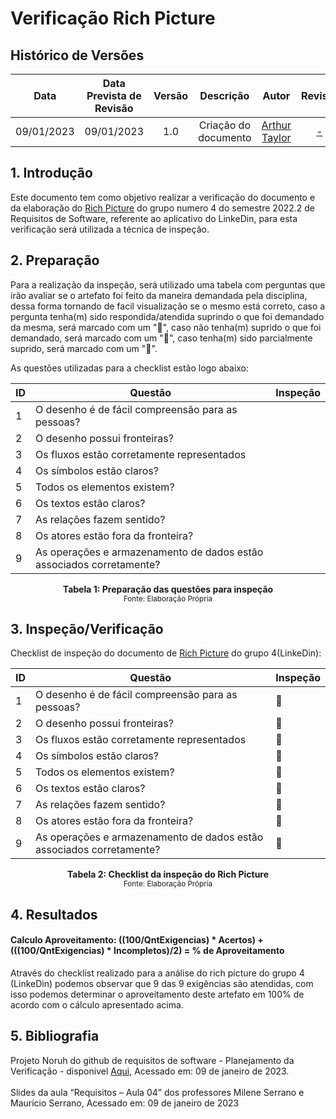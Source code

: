 # **Verificação Rich Picture**
## **Histórico de Versões**
|Data|Data Prevista de Revisão|Versão|Descrição|Autor|Revisor|
| :----------: |:-----------:| :------: | :-----------: | :---------: |:---------: |
|09/01/2023|09/01/2023|1.0|Criação do documento| [Arthur Taylor](https://github.com/Eruel6) | [-](https://github.com/) |

## **1. Introdução**
Este documento tem como objetivo realizar a verificação do documento e da elaboração do [Rich Picture](https://requisitos-de-software.github.io/2022.2-LinkedIn/preRastreabilidade/richPicture/) 
do grupo numero 4 do semestre 2022.2 de Requisitos de Software, referente ao aplicativo do LinkeDin, para esta verificação será utilizada a técnica de inspeção.
## **2. Preparação**
Para a realização da inspeção, será utilizado uma tabela com perguntas que irão avaliar se o artefato foi feito da maneira demandada pela disciplina, dessa forma
tornando de facil visualização se o mesmo está correto, caso a pergunta tenha(m) sido respondida/atendida suprindo o que foi demandado da mesma, será marcado com um "🥇",
caso não tenha(m) suprido o que foi demandado, será marcado com um "🥉", caso tenha(m) sido parcialmente suprido, será marcado com um "🥈".


As questões utilizadas para a checklist estão logo abaixo:

<center>

|ID|Questão|Inspeção|
|-----|----|------|
|1|O desenho é de fácil compreensão para as pessoas?||
|2|O desenho possui fronteiras?||
|3|Os fluxos estão corretamente representados||
|4|Os símbolos estão claros?||
|5|Todos os elementos existem?||
|6|Os textos estão claros?||
|7|As relações fazem sentido?||
|8|Os atores estão fora da fronteira?||
|9|As operações e armazenamento de dados estão associados corretamente?||

</center>

<figcaption align='center'>
    <b>Tabela 1: Preparação das questões para inspeção </b>
    <br><small> Fonte: Elaboração Própria </small>
</figcaption>

## **3. Inspeção/Verificação**
Checklist de inspeção do documento de [Rich Picture](https://requisitos-de-software.github.io/2022.2-LinkedIn/preRastreabilidade/richPicture/) do grupo 4(LinkeDin):

<center>

|ID|Questão|Inspeção|
|-----|----|------|
|1|O desenho é de fácil compreensão para as pessoas?|🥇|
|2|O desenho possui fronteiras?|🥇|
|3|Os fluxos estão corretamente representados|🥇|
|4|Os símbolos estão claros?|🥇|
|5|Todos os elementos existem?|🥇|
|6|Os textos estão claros?|🥇|
|7|As relações fazem sentido?|🥇|
|8|Os atores estão fora da fronteira?|🥇|
|9|As operações e armazenamento de dados estão associados corretamente?|🥇|

</center>

<figcaption align='center'>
    <b>Tabela 2: Checklist da inspeção do Rich Picture </b>
    <br><small> Fonte: Elaboração Própria </small>
</figcaption>

## **4. Resultados**
#### **Calculo Aproveitamento:** ((100/QntExigencias) * Acertos) + (((100/QntExigencias) * Incompletos)/2) = % de Aproveitamento<br>
Através do checklist realizado para a análise do rich picture do grupo 4 (LinkeDin) podemos observar que 9 das 9 exigências são atendidas, com isso podemos determinar o aproveitamento deste artefato em 100% de acordo com o cálculo apresentado acima.

## **5. Bibliografia**
Projeto Noruh do github de requisitos de software - Planejamento da Verificação - disponivel [Aqui](https://requisitos-de-software.github.io/2022.1-Noruh/analise/verificacao/planejamento/), Acessado em: 09 de janeiro de 2023.<br><br> 
Slides da aula “Requisitos – Aula 04” dos professores Milene Serrano e Maurício Serrano, Acessado em: 09 de janeiro de 2023
